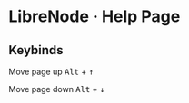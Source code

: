 # LibreNode · Help Page
## Keybinds
Move page up <kbd>Alt</kbd> + <kbd>↑</kbd>

Move page down <kbd>Alt</kbd> + <kbd>↓</kbd>